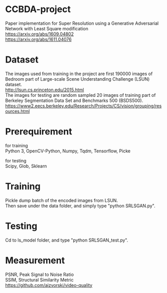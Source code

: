 # CCBDA-project
Paper implementation for Super Resolution using a Generative Adversarial Network with Least Square modification  
https://arxiv.org/abs/1609.04802  
https://arxiv.org/abs/1611.04076  

# Dataset
The images used from training in the project are first 190000 images of Bedroom part of Large-scale Scene Understanding Challenge (LSUN) dataset.  
http://lsun.cs.princeton.edu/2015.html  
The images for testing are random sampled 20 images of training part of Berkeley Segmentation Data Set and Benchmarks 500 (BSDS500).  
https://www2.eecs.berkeley.edu/Research/Projects/CS/vision/grouping/resources.html  

# Prerequirement
for training  
Python 3, OpenCV-Python, Numpy, Tqdm, Tensorflow, Picke  
  
for testing  
Scipy, Glob, Sklearn    
  
# Training  
Pickle dump batch of the encoded images from LSUN.  
Then save under the data folder, and simply type "python SRLSGAN.py".

# Testing
Cd to ls_model folder, and type "python SRLSGAN_test.py".

# Measurement  
PSNR, Peak Signal to Noise Ratio  
SSIM, Structural Similarity Metric  
https://github.com/aizvorski/video-quality
